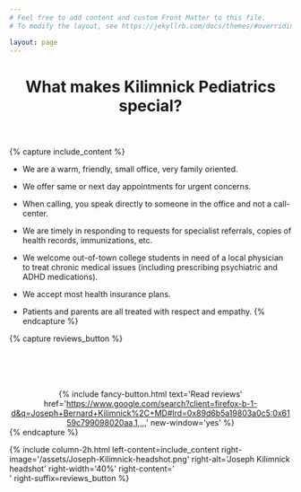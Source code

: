 ```yaml
---
# Feel free to add content and custom Front Matter to this file.
# To modify the layout, see https://jekyllrb.com/docs/themes/#overriding-theme-defaults

layout: page
---
```

<header class="post-header">
    <h1 class="post-title">What makes Kilimnick Pediatrics special?</h1>
</header>


{% capture include_content %}
- We are a warm, friendly, small office, very family oriented.

- We offer same or next day appointments for urgent concerns.

- When calling, you speak directly to someone in the office and not a call-center.

- We are timely in responding to requests for specialist referrals, copies of health records, immunizations, etc.

- We welcome out-of-town college students in need of a local physician to treat chronic medical issues (including prescribing psychiatric and ADHD medications).

- We accept most health insurance plans.

- Patients and parents are all treated with respect and empathy.
{% endcapture %}


{% capture reviews_button %}
    <br>
    <br>
    <br>
    <br>
    <br>
    <div style="text-align: center;">
        {% include fancy-button.html 
            text='Read reviews'
            href='https://www.google.com/search?client=firefox-b-1-d&q=Joseph+Bernard+Kilimnick%2C+MD#lrd=0x89d6b5a19803a0c5:0x6159c799098020aa,1,,,,'
            new-window='yes'
        %}
    </div>
{% endcapture %}



{% include column-2h.html 
    left-content=include_content
    right-image='/assets/Joseph-Kilimnick-headshot.png' 
    right-alt='Joseph Kilimnick headshot' 
    right-width='40%'
    right-content='<br>'
    right-suffix=reviews_button
%}

